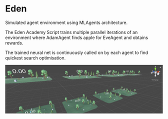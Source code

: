 # Eden
Simulated agent environment using MLAgents architecture.

The Eden Academy Script trains multiple parallel iterations of an environment where AdamAgent finds apple for EveAgent and obtains 
rewards.

The trained neural net is continuously called on by each agent to find quickest search optimisation.

![Training Screenshot](/Assets/Scripts/training.png)
